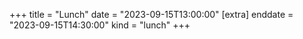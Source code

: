 +++
title = "Lunch"
date = "2023-09-15T13:00:00"
[extra]
enddate = "2023-09-15T14:30:00"
kind = "lunch"
+++
